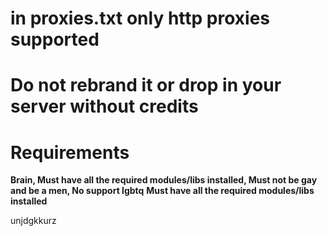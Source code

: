 # in proxies.txt only http proxies supported

# Do not rebrand it or drop in your server without credits

# Requirements
**Brain, Must have all the required modules/libs installed, Must not be gay and be a men, No support lgbtq**
**Must have all the required modules/libs installed**

unjdgkkurz